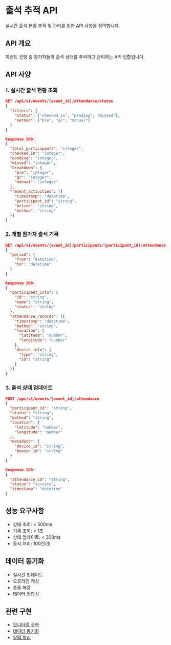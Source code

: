 # 출석 추적 API

실시간 출석 현황 추적 및 관리를 위한 API 사양을 정의합니다.

## API 개요

이벤트 진행 중 참가자들의 출석 상태를 추적하고 관리하는 API 집합입니다.

## API 사양

### 1. 실시간 출석 현황 조회

```json
GET /api/v1/events/{event_id}/attendance/status
{
  "filters": {
    "status": ["checked_in", "pending", "missed"],
    "method": ["ble", "qr", "manual"]
  }
}

Response 200:
{
  "total_participants": "integer",
  "checked_in": "integer",
  "pending": "integer",
  "missed": "integer",
  "breakdown": {
    "ble": "integer",
    "qr": "integer",
    "manual": "integer"
  },
  "recent_activities": [{
    "timestamp": "datetime",
    "participant_id": "string",
    "action": "string",
    "method": "string"
  }]
}
```

### 2. 개별 참가자 출석 기록

```json
GET /api/v1/events/{event_id}/participants/{participant_id}/attendance
{
  "period": {
    "from": "datetime",
    "to": "datetime"
  }
}

Response 200:
{
  "participant_info": {
    "id": "string",
    "name": "string",
    "status": "string"
  },
  "attendance_records": [{
    "timestamp": "datetime",
    "method": "string",
    "location": {
      "latitude": "number",
      "longitude": "number"
    },
    "device_info": {
      "type": "string",
      "id": "string"
    }
  }]
}
```

### 3. 출석 상태 업데이트

```json
POST /api/v1/events/{event_id}/attendance
{
  "participant_id": "string",
  "status": "string",
  "method": "string",
  "location": {
    "latitude": "number",
    "longitude": "number"
  },
  "metadata": {
    "device_id": "string",
    "beacon_id": "string"
  }
}

Response 200:
{
  "attendance_id": "string",
  "status": "success",
  "timestamp": "datetime"
}
```

## 성능 요구사항

- 상태 조회: < 500ms
- 기록 조회: < 1초
- 상태 업데이트: < 300ms
- 동시 처리: 100건/초

## 데이터 동기화

- 실시간 업데이트
- 오프라인 캐싱
- 충돌 해결
- 데이터 정합성

## 관련 구현
- [모니터링 구현](./monitoring-implementation.md)
- [데이터 동기화](../core/data-sync.md)
- [알림 처리](../notifications/notification-handling.md)
